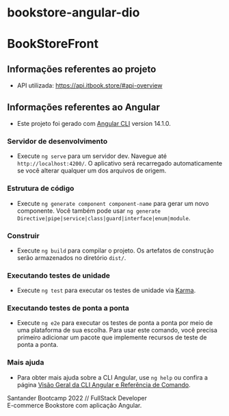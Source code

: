 # bookstore-angular-dio

# BookStoreFront

## Informações referentes ao projeto
- API utilizada: https://api.itbook.store/#api-overview

## Informações referentes ao Angular
- Este projeto foi gerado com [Angular CLI](https://github.com/angular/angular-cli) version 14.1.0.

### Servidor de desenvolvimento

- Execute `ng serve` para um servidor dev. Navegue até `http://localhost:4200/`. O aplicativo será recarregado automaticamente se você alterar qualquer um dos arquivos de origem.

### Estrutura de código

- Execute `ng generate component component-name` para gerar um novo componente. Você também pode usar `ng generate Directive|pipe|service|class|guard|interface|enum|module`.

### Construir

- Execute `ng build` para compilar o projeto. Os artefatos de construção serão armazenados no diretório `dist/`.

### Executando testes de unidade

- Execute `ng test` para executar os testes de unidade via [Karma](https://karma-runner.github.io).

### Executando testes de ponta a ponta

- Execute `ng e2e` para executar os testes de ponta a ponta por meio de uma plataforma de sua escolha. Para usar este comando, você precisa primeiro adicionar um pacote que implemente recursos de teste de ponta a ponta.

### Mais ajuda

- Para obter mais ajuda sobre a CLI Angular, use `ng help` ou confira a página [Visão Geral da CLI Angular e Referência de Comando](https://angular.io/cli).

Santander Bootcamp 2022 // FullStack Developer <br>
E-commerce Bookstore com aplicação Angular.
